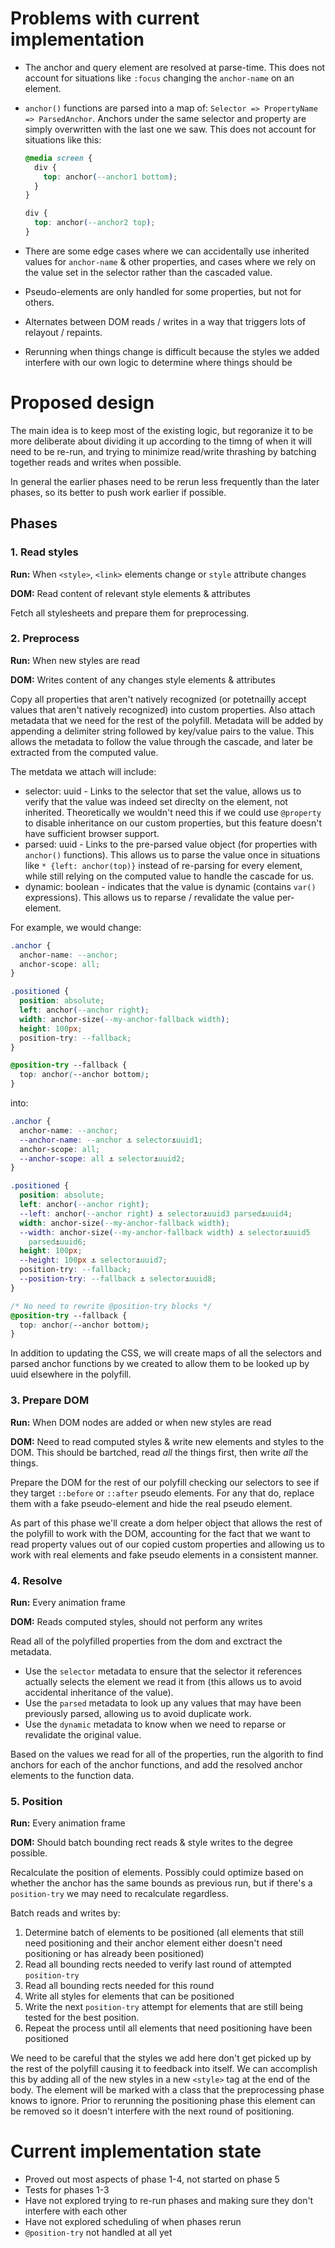 # Problems with current implementation

- The anchor and query element are resolved at parse-time. This does not account
  for situations like `:focus` changing the `anchor-name` on an element.

- `anchor()` functions are parsed into a map of:
  `Selector => PropertyName => ParsedAnchor`. Anchors under the same selector
  and property are simply overwritten with the last one we saw. This does not
  account for situations like this:

  ```css
  @media screen {
    div {
      top: anchor(--anchor1 bottom);
    }
  }

  div {
    top: anchor(--anchor2 top);
  }
  ```

- There are some edge cases where we can accidentally use inherited values for
  `anchor-name` & other properties, and cases where we rely on the value set in
  the selector rather than the cascaded value.
- Pseudo-elements are only handled for some properties, but not for others.

- Alternates between DOM reads / writes in a way that triggers lots of relayout
  / repaints.

- Rerunning when things change is difficult because the styles we added
  interfere with our own logic to determine where things should be

# Proposed design

The main idea is to keep most of the existing logic, but regoranize it to be
more deliberate about dividing it up according to the timng of when it will need
to be re-run, and trying to minimize read/write thrashing by batching together
reads and writes when possible.

In general the earlier phases need to be rerun less frequently than the later
phases, so its better to push work earlier if possible.

## Phases

### 1. Read styles

**Run:** When `<style>`, `<link>` elements change or `style` attribute changes

**DOM:** Read content of relevant style elements & attributes

Fetch all stylesheets and prepare them for preprocessing.

### 2. Preprocess

**Run:** When new styles are read

**DOM:** Writes content of any changes style elements & attributes

Copy all properties that aren't natively recognized (or potetnailly accept
values that aren't natively recognized) into custom properties. Also attach
metadata that we need for the rest of the polyfill. Metadata will be added by
appending a delimiter string followed by key/value pairs to the value. This
allows the metadata to follow the value through the cascade, and later be
extracted from the computed value.

The metdata we attach will include:

- selector: uuid - Links to the selector that set the value, allows us to verify
  that the value was indeed set direclty on the element, not inherited.
  Theoretically we wouldn't need this if we could use `@property` to disable
  inheritance on our custom properties, but this feature doesn't have sufficient
  browser support.
- parsed: uuid - Links to the pre-parsed value object (for properties with
  `anchor()` functions). This allows us to parse the value once in situations
  like `* {left: anchor(top)}` instead of re-parsing for every element, while
  still relying on the computed value to handle the cascade for us.
- dynamic: boolean - indicates that the value is dynamic (contains `var()`
  expressions). This allows us to reparse / revalidate the value per-element.

For example, we would change:

```css
.anchor {
  anchor-name: --anchor;
  anchor-scope: all;
}

.positioned {
  position: absolute;
  left: anchor(--anchor right);
  width: anchor-size(--my-anchor-fallback width);
  height: 100px;
  position-try: --fallback;
}

@position-try --fallback {
  top: anchor(--anchor bottom);
}
```

into:

```css
.anchor {
  anchor-name: --anchor;
  --anchor-name: --anchor ⚓ selector⚓uuid1;
  anchor-scope: all;
  --anchor-scope: all ⚓ selector⚓uuid2;
}

.positioned {
  position: absolute;
  left: anchor(--anchor right);
  --left: anchor(--anchor right) ⚓ selector⚓uuid3 parsed⚓uuid4;
  width: anchor-size(--my-anchor-fallback width);
  --width: anchor-size(--my-anchor-fallback width) ⚓ selector⚓uuid5
    parsed⚓uuid6;
  height: 100px;
  --height: 100px ⚓ selector⚓uuid7;
  position-try: --fallback;
  --position-try: --fallback ⚓ selector⚓uuid8;
}

/* No need to rewrite @position-try blocks */
@position-try --fallback {
  top: anchor(--anchor bottom);
}
```

In addition to updating the CSS, we will create maps of all the selectors and
parsed anchor functions by we created to allow them to be looked up by uuid
elsewhere in the polyfill.

### 3. Prepare DOM

**Run:** When DOM nodes are added or when new styles are read

**DOM:** Need to read computed styles & write new elements and styles to the
DOM. This should be bartched, read _all_ the things first, then write _all_
the things.

Prepare the DOM for the rest of our polyfill checking our selectors to see if
they target `::before` or `::after` pseudo elements. For any that do, replace
them with a fake pseudo-element and hide the real pseudo element.

As part of this phase we'll create a dom helper object that allows the rest of
the polyfill to work with the DOM, accounting for the fact that we want to read
property values out of our copied custom properties and allowing us to work with
real elements and fake pseudo elements in a consistent manner.

### 4. Resolve

**Run:** Every animation frame

**DOM:** Reads computed styles, should not perform any writes

Read all of the polyfilled properties from the dom and exctract the metadata.

- Use the `selector` metadata to ensure that the selector it references actually
  selects the element we read it from (this allows us to avoid accidental
  inheritance of the value).
- Use the `parsed` metadata to look up any values that may have been previously
  parsed, allowing us to avoid duplicate work.
- Use the `dynamic` metadata to know when we need to reparse or revalidate the
  original value.

Based on the values we read for all of the properties, run the algorith to find
anchors for each of the anchor functions, and add the resolved anchor elements
to the function data.

### 5. Position

**Run:** Every animation frame

**DOM:** Should batch bounding rect reads & style writes to the degree possible.

Recalculate the position of elements. Possibly could optimize based on whether
the anchor has the same bounds as previous run, but if there's a `position-try`
we may need to recalculate regardless.

Batch reads and writes by:

1. Determine batch of elements to be positioned (all elements that still need
   positioning and their anchor element either doesn't need positioning or has
   already been positioned)
2. Read all bounding rects needed to verify last round of attempted
   `position-try`
3. Read all bounding rects needed for this round
4. Write all styles for elements that can be positioned
5. Write the next `position-try` attempt for elements that are still being
   tested for the best position.
6. Repeat the process until all elements that need positioning have been
   positioned

We need to be careful that the styles we add here don't get picked up by the
rest of the polyfill causing it to feedback into itself. We can accomplish this
by adding all of the new styles in a new `<style>` tag at the end of the body.
The element will be marked with a class that the preprocessing phase knows to
ignore. Prior to rerunning the positioning phase this element can be removed so
it doesn't interfere with the next round of positioning.

# Current implementation state

- Proved out most aspects of phase 1-4, not started on phase 5
- Tests for phases 1-3
- Have not explored trying to re-run phases and making sure they don't interfere
  with each other
- Have not explored scheduling of when phases rerun
- `@position-try` not handled at all yet
